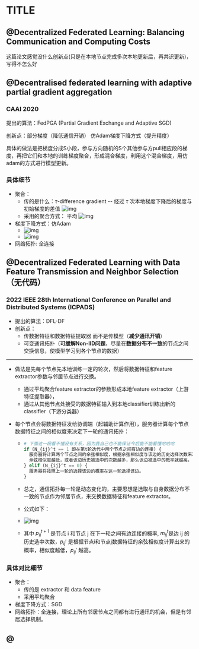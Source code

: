 # TITLE

## @Decentralized Federated Learning: Balancing Communication and Computing Costs

这篇论文感觉没什么创新点(只是在本地节点完成多次本地更新后，再共识更新)，写得不怎么好

## @Decentralised federated learning with adaptive partial gradient aggregation

### CAAI 2020
提出的算法：FedPGA (Partial Gradient Exchange and Adaptive SGD)

创新点：部分梯度（降低通信开销） 仿Adam梯度下降方式（提升精度）

具体的做法是把梯度分成S小段，参与方向随机的S个其他参与方pull相应段的梯度，再把它们和本地的训练梯度聚合，形成混合梯度，利用这个混合梯度，用仿adam的方式进行模型更新。

### 具体细节

* 聚合：
  * 传的是什么：$\tau$-difference gradient -- 经过 $\tau$ 次本地梯度下降后的梯度与初始梯度的差值 ![img](https://img2023.cnblogs.com/blog/2145900/202307/2145900-20230707155706864-9739384.png)
  * 采用的聚合方式： 平均
   ![img](https://img2023.cnblogs.com/blog/2145900/202307/2145900-20230707155803752-385865496.png)
* 梯度下降方式：仿Adam
  * ![img](https://img2023.cnblogs.com/blog/2145900/202307/2145900-20230707161007532-596115106.png)
  * ![img](https://img2023.cnblogs.com/blog/2145900/202307/2145900-20230707161026716-1346468083.png)
* 网络拓扑: 全连接

## @Decentralized Federated Learning with Data Feature Transmission and Neighbor Selection（无代码）

### 2022 IEEE 28th International Conference on Parallel and Distributed Systems (ICPADS) 

* 提出的算法：DFL-DF
* 创新点：
  * 传数据特征和数据特征提取器 而不是传模型（**减少通讯开销**）
  * 可变通讯拓扑（**可缓解Non-IID问题**，尽量在**数据分布不一致**的节点之间交换信息，使模型学习到各个节点的数据）

---

* 做法是先每个节点先本地训练一定的轮次，然后将数据特征和feature extractor参数与邻居节点进行交换。
  * 通过平均聚合feature extractor的参数形成本地feature extractor（上游特征提取器），
  * 通过从其他节点处接受的数据特征输入到本地classifier训练出新的classifier（下游分类器）
* 每个节点会将数据特征发给协调端（起辅助计算作用），服务器计算每个节点数据特征之间的相似度来决定下一轮的通讯拓扑：
  
  * ``` python
    # 下面这一段看不懂没有关系，因为我自己也不能保证今后能不能看懂哈哈哈
    if (N_{ij}^t == 1 即在第t轮迭代中两个节点之间有边的连接) {
      服务器将计算两个节点之间的余弦相似度，根据余弦相似度与该边的历史选择次数来决定该边下一轮t+1轮被选中的概率。
      余弦相似度越低，或者该边历史被选中的次数越多，那么该边被选中的概率就越高。
    } elif (N_{ij}^t == 0) {
      服务器将按照上一轮的选择该边的概率在这一轮选择该边。
    }
    ```

  * 总之，通信拓扑每一轮是动态变化的，主要思想是选取与自身数据分布不一致的节点作为邻居节点，来交换数据特征和feature extractor。
  * 公式如下：
  * ![img](https://img2023.cnblogs.com/blog/2145900/202307/2145900-20230709214740871-2143954150.png)
  * 其中 $p_{ij}^{t+1}$ 是节点 i 和节点 j 在下一轮之间有边连接的概率, $m_{ij}^t$是边 ij 的历史选中次数，$p_{ij}'$ 是根据节点i和节点j数据特征的余弦相似度计算出来的概率，相似度越低，$p_{ij}'$ 越高。

### 具体对比细节

* 聚合：
  * 传的是 extractor 和 data feature
  * 采用平均聚合
* 梯度下降方式：SGD
* 网络拓扑：全连接，理论上所有邻居节点之间都有进行通讯的机会，但是有邻居选择机制。

## @